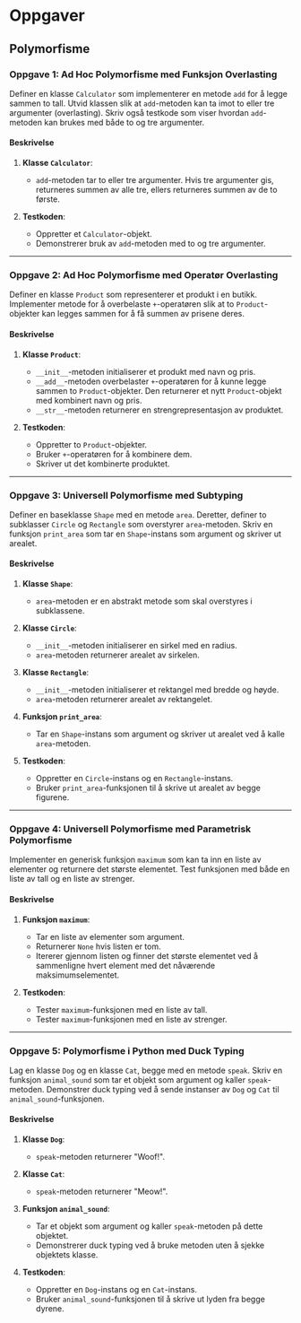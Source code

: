 # Oppgaver

## Polymorfisme

### Oppgave 1: Ad Hoc Polymorfisme med Funksjon Overlasting

Definer en klasse `Calculator` som implementerer en metode `add` for å legge sammen to tall. Utvid klassen slik at `add`-metoden kan ta imot to eller tre argumenter (overlasting). Skriv også testkode som viser hvordan `add`-metoden kan brukes med både to og tre argumenter.

#### Beskrivelse

1. **Klasse `Calculator`**:
   - `add`-metoden tar to eller tre argumenter. Hvis tre argumenter gis, returneres summen av alle tre, ellers returneres summen av de to første.

2. **Testkoden**:
   - Oppretter et `Calculator`-objekt.
   - Demonstrerer bruk av `add`-metoden med to og tre argumenter.

___

### Oppgave 2: Ad Hoc Polymorfisme med Operatør Overlasting

Definer en klasse `Product` som representerer et produkt i en butikk. Implementer metode for å overbelaste `+`-operatøren slik at to `Product`-objekter kan legges sammen for å få summen av prisene deres.

#### Beskrivelse

1. **Klasse `Product`**:
   - `__init__`-metoden initialiserer et produkt med navn og pris.
   - `__add__`-metoden overbelaster `+`-operatøren for å kunne legge sammen to `Product`-objekter. Den returnerer et nytt `Product`-objekt med kombinert navn og pris.
   - `__str__`-metoden returnerer en strengrepresentasjon av produktet.

2. **Testkoden**:
   - Oppretter to `Product`-objekter.
   - Bruker `+`-operatøren for å kombinere dem.
   - Skriver ut det kombinerte produktet.

___

### Oppgave 3: Universell Polymorfisme med Subtyping

Definer en baseklasse `Shape` med en metode `area`. Deretter, definer to subklasser `Circle` og `Rectangle` som overstyrer `area`-metoden. Skriv en funksjon `print_area` som tar en `Shape`-instans som argument og skriver ut arealet.

#### Beskrivelse

1. **Klasse `Shape`**:
   - `area`-metoden er en abstrakt metode som skal overstyres i subklassene.

2. **Klasse `Circle`**:
   - `__init__`-metoden initialiserer en sirkel med en radius.
   - `area`-metoden returnerer arealet av sirkelen.

3. **Klasse `Rectangle`**:
   - `__init__`-metoden initialiserer et rektangel med bredde og høyde.
   - `area`-metoden returnerer arealet av rektangelet.

4. **Funksjon `print_area`**:
   - Tar en `Shape`-instans som argument og skriver ut arealet ved å kalle `area`-metoden.

5. **Testkoden**:
   - Oppretter en `Circle`-instans og en `Rectangle`-instans.
   - Bruker `print_area`-funksjonen til å skrive ut arealet av begge figurene.

___

### Oppgave 4: Universell Polymorfisme med Parametrisk Polymorfisme

Implementer en generisk funksjon `maximum` som kan ta inn en liste av elementer og returnere det største elementet. Test funksjonen med både en liste av tall og en liste av strenger.

#### Beskrivelse

1. **Funksjon `maximum`**:
   - Tar en liste av elementer som argument.
   - Returnerer `None` hvis listen er tom.
   - Itererer gjennom listen og finner det største elementet ved å sammenligne hvert element med det nåværende maksimumselementet.

2. **Testkoden**:
   - Tester `maximum`-funksjonen med en liste av tall.
   - Tester `maximum`-funksjonen med en liste av strenger.

___

### Oppgave 5: Polymorfisme i Python med Duck Typing

Lag en klasse `Dog` og en klasse `Cat`, begge med en metode `speak`. Skriv en funksjon `animal_sound` som tar et objekt som argument og kaller `speak`-metoden. Demonstrer duck typing ved å sende instanser av `Dog` og `Cat` til `animal_sound`-funksjonen.

#### Beskrivelse

1. **Klasse `Dog`**:
   - `speak`-metoden returnerer "Woof!".

2. **Klasse `Cat`**:
   - `speak`-metoden returnerer "Meow!".

3. **Funksjon `animal_sound`**:
   - Tar et objekt som argument og kaller `speak`-metoden på dette objektet.
   - Demonstrerer duck typing ved å bruke metoden uten å sjekke objektets klasse.

4. **Testkoden**:
   - Oppretter en `Dog`-instans og en `Cat`-instans.
   - Bruker `animal_sound`-funksjonen til å skrive ut lyden fra begge dyrene.
